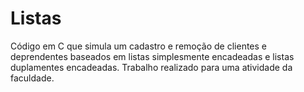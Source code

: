 # Listas
 Código em C que simula um cadastro e remoção de clientes e deprendentes baseados em listas 
 simplesmente encadeadas e listas duplamentes encadeadas. Trabalho realizado para
 uma atividade da faculdade.
